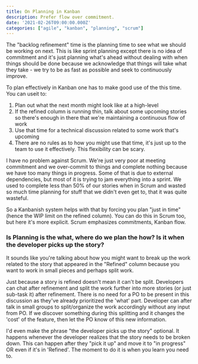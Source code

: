```yaml
---
title: On Planning in Kanban
description: Prefer flow over commitment.
date: '2021-02-26T09:00:00.000Z'
categories: ["agile", "kanban", "planning", "scrum"]
---
```


The "backlog refinement" time is the planning time to see what we should be working on next. This is like sprint planning except there is no idea of commitment and it's just planning what's ahead without dealing with when things should be done because we acknowledge that things will take what they take - we try to be as fast as possible and seek to continuously improve.

To plan effectively in Kanban one has to make good use of the this time. You can useit to:  

1. Plan out what the next month might look like at a high-level
2. If the refined column is running thin, talk about some upcoming stories so there's enough in there that we're maintaining a continuous flow of work
3. Use that time for a technical discussion related to some work that's upcoming
4. There are no rules as to how you might use that time, it's just up to the team to use it effectively. This flexibility can be scary.

I have no problem against Scrum. We're just very poor at meeting commitment and we over-commit to things and complete nothing because we have too many things in progress. Some of that is due to external dependencies, but most of it is trying to jam everything into a sprint. We used to complete less than 50% of our stories when in Scrum and wasted so much time planning for stuff that we didn't even get to, that it was quite wasteful.

So a Kanbanish system helps with that by forcing you plan "just in time" (hence the WIP limit on the refined column). You can do this in Scrum too, but here it's more explicit. Scrum emphasizes commitments, Kanban flow.

### Is Planning is the what, where do we plan the how? Is it when the developer picks up the story?

It sounds like you're talking about how you might want to break up the work related to the story that appeared in the "Refined" column because you want to work in small pieces and perhaps split work. 

Just because a story is refined doesn't mean it can't be split. Developers can chat after refinement and split the work further into more stories (or just sub-task it) after refinement. There is no need for a PO to be present in this discussion as they've already prioritized the 'what' part. Developer can after talk in small groups to split/organize the work accordingly without any input from PO. If we discover something during this splitting and it changes the 'cost' of the feature, then let the PO know of this new information.

I'd even make the phrase "the developer picks up the story" optional. It happens whenever the developer realizes that the story needs to be broken down. This can happen after they "pick it up" and move it to "in progress" OR even if it's in 'Refined'. The moment to do it is when you learn you need to.

